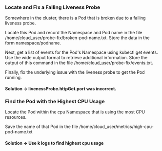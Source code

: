 ### Locate and Fix a Failing Liveness Probe

Somewhere in the cluster, there is a Pod that is broken due to a failing liveness probe.

Locate this Pod and record the Namespace and Pod name in the file /home/cloud_user/probe-fix/broken-pod-name.txt. Store the data in the form namespace/podname.

Next, get a list of events for the Pod's Namespace using kubectl get events. Use the wide output format to retrieve additional information. Store the output of this command in the file /home/cloud_user/probe-fix/events.txt.

Finally, fix the underlying issue with the liveness probe to get the Pod running.
#### Solution -> livenessProbe.httpGet.port was incorrect.


### Find the Pod with the Highest CPU Usage

Locate the Pod within the cpu Namespace that is using the most CPU resources.

Save the name of that Pod in the file /home/cloud_user/metrics/high-cpu-pod-name.txt
#### Solution -> Use k logs to find highest cpu usage
